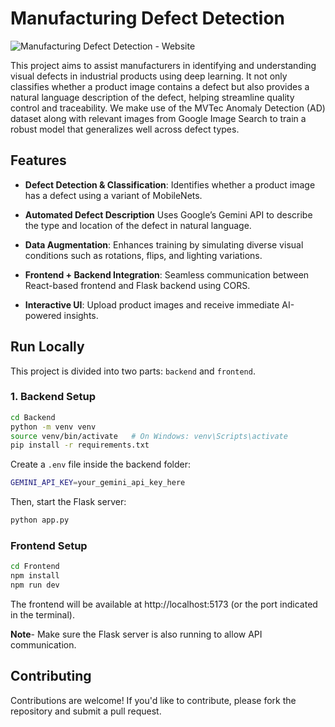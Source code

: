 
# Manufacturing Defect Detection

![Manufacturing Defect Detection - Website](https://github.com/sindhu213/Manufacturing-Defect-Detection/blob/main/assets/hero.png)

This project aims to assist manufacturers in identifying and understanding visual defects in industrial products using deep learning. It not only classifies whether a product image contains a defect but also provides a natural language description of the defect, helping streamline quality control and traceability. We make use of the MVTec Anomaly Detection (AD) dataset along with relevant images from Google Image Search to train a robust model that generalizes well across defect types.


## Features

- **Defect Detection & Classification**: Identifies whether a product image has a defect using a variant of MobileNets.

- **Automated Defect Description** Uses Google’s Gemini API to describe the type and location of the defect in natural language.

- **Data Augmentation**: Enhances training by simulating diverse visual conditions such as rotations, flips, and lighting variations.

- **Frontend + Backend Integration**: Seamless communication between React-based frontend and Flask backend using CORS.

- **Interactive UI**: Upload product images and receive immediate AI-powered insights.


## Run Locally

This project is divided into two parts: `backend` and `frontend`. 
### 1. Backend Setup

```bash
cd Backend
python -m venv venv
source venv/bin/activate   # On Windows: venv\Scripts\activate
pip install -r requirements.txt
```

Create a `.env` file inside the backend folder:

```bash
GEMINI_API_KEY=your_gemini_api_key_here
```

Then, start the Flask server:

```bash
python app.py
```

### Frontend Setup
```bash
cd Frontend
npm install
npm run dev
```

The frontend will be available at http://localhost:5173 (or the port indicated in the terminal).

**Note**- Make sure the Flask server is also running to allow API communication.


## Contributing

Contributions are welcome! If you'd like to contribute, please fork the repository and submit a pull request.



